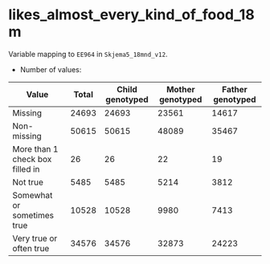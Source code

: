 # likes_almost_every_kind_of_food_18m
Variable mapping to `EE964` in `Skjema5_18mnd_v12`.
- Number of values:

| Value | Total | Child genotyped | Mother genotyped | Father genotyped |
| ----- | ----- | --------------- | ---------------- | ---------------- |
| Missing | 24693 | 24693 | 23561 | 14617 |
| Non-missing | 50615 | 50615 | 48089 | 35467 |
| More than 1 check box filled in | 26 | 26 | 22 |19 |
| Not true | 5485 | 5485 | 5214 |3812 |
| Somewhat or sometimes true | 10528 | 10528 | 9980 |7413 |
| Very true or often true | 34576 | 34576 | 32873 |24223 |



